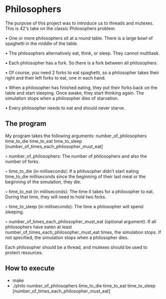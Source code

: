 # Philosophers

The purpose of this project was to introduce us to threads and mutexes.
This is 42's take on the classic Philosophers problem.


• One or more philosophers sit at a round table.
There is a large bowl of spaghetti in the middle of the table.

• The philosophers alternatively eat, think, or sleep. They cannot multitask.

• Each philosopher has a fork. So there is a fork between all philosophers.

• Of course, you need 2 forks to eat spaghetti, so a philosopher takes their right and their left forks to eat, one in each hand.

• When a philosopher has finished eating, they put their forks back on the table and
start sleeping. Once awake, they start thinking again. The simulation stops when a philosopher dies of starvation.

• Every philosopher needs to eat and should never starve.

## The program

My program takes the following arguments:
number_of_philosophers time_to_die time_to_eat time_to_sleep
[number_of_times_each_philosopher_must_eat]

◦ number_of_philosophers: The number of philosophers and also the number
of forks.

◦ time_to_die (in milliseconds): If a philosopher didn’t start eating time_to_die
milliseconds since the beginning of their last meal or the beginning of the simulation, they die.

◦ time_to_eat (in milliseconds): The time it takes for a philosopher to eat.
During that time, they will need to hold two forks.

◦ time_to_sleep (in milliseconds): The time a philosopher will spend sleeping.

◦ number_of_times_each_philosopher_must_eat (optional argument): If all
philosophers have eaten at least number_of_times_each_philosopher_must_eat
times, the simulation stops. If not specified, the simulation stops when a
philosopher dies.

Each philosopher should be a thread, and mutexes should be used to protect resources.

## How to execute

- make
- ./philo number_of_philosophers time_to_die time_to_eat time_to_sleep [number_of_times_each_philosopher_must_eat]

